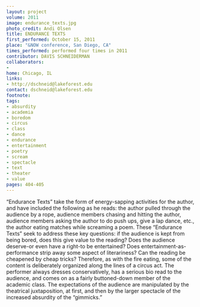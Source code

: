 ```yaml
---
layout: project
volume: 2011
image: endurance_texts.jpg
photo_credit: Andi Olsen
title: ENDURANCE TEXTS
first_performed: October 15, 2011
place: "&NOW conference, San Diego, CA"
times_performed: performed four times in 2011
contributor: DAVIS SCHNEIDERMAN
collaborators:
- 
home: Chicago, IL
links:
- http://dschneid@lakeforest.edu
contact: dschneid@lakeforest.edu
footnote: 
tags:
- absurdity
- academia
- boredom
- circus
- class
- dance
- endurance
- entertainment
- poetry
- scream
- spectacle
- text
- theater
- value
pages: 404-405
---
```


“Endurance Texts” take the form of energy-sapping activities for the author, and have included the following as he reads: the author pulled through the audience by a rope, audience members chasing and hitting the author, audience members asking the author to do push ups, give a lap dance, etc., the author eating matches while screaming a poem. These “Endurance Texts” seek to address these key questions: if the audience is kept from being bored, does this give value to the reading? Does the audience deserve-or even have a right-to be entertained? Does entertainment-as-performance strip away some aspect of literariness? Can the reading be cheapened by cheap tricks? Therefore, as with the fire eating, some of the content is deliberately organized along the lines of a circus act. The performer always dresses conservatively, has a serious bio read to the audience, and comes on as a fairly buttoned-down member of the academic class. The expectations of the audience are manipulated by the theatrical juxtaposition, at first, and then by the larger spectacle of the increased absurdity of the “gimmicks.”
